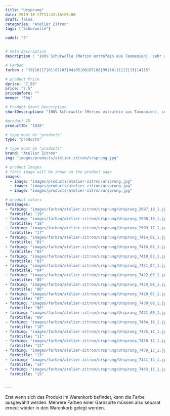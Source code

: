 ```yaml
---
title: "Ursprung"
date: 2019-10-17T11:22:16+06:00
draft: false
categories: "Atelier Zitron"
tags: ["Schurwolle"]	

nadel: "4"	


# meta description
description : "100% Schurwolle (Merino extrafein aus Tasmanien), sehr weiches Garn für alle Herbst- und Winteraccessoires..."

# Farben
farben : "19|18|17|01|02|03|04|05|06|07|08|09|10|11|12|13|14|15"

# product Price
dprice: "7,50"
price: "7.5"
priceBefore: ""
menge: "50g"

# Product Short Description
shortDescription: "100% Schurwolle (Merino extrafein aus Tasmanien), sehr weiches Garn für alle Herbst- und Winteraccessoires..."

#product ID
productID: "1028"

# type must be "products"
type: "products"

# type must be "products"
brand: "Atelier Zitron"
img: "images/products/atelier-zitron/ursprung.jpg"   

# product Images
# first image will be shown in the product page
images:
  - image: "images/products/atelier-zitron/ursprung.jpg"
  - image: "images/products/atelier-zitron/ursprung.jpg"
  - image: "images/products/atelier-zitron/ursprung.jpg"

# product colors
farbimages:
- farbimg: "images/farben/atelier-zitron/ursprung/Ursprung_2997_19_1.jpg"	
  farbtitle: "19"
- farbimg: "images/farben/atelier-zitron/ursprung/Ursprung_2998_18_1.jpg"	
  farbtitle: "18"
- farbimg: "images/farben/atelier-zitron/ursprung/Ursprung_2999_17_1.jpg"	
  farbtitle: "17"
- farbimg: "images/farben/atelier-zitron/ursprung/Ursprung_7414_01_1.jpg"	
  farbtitle: "01"
- farbimg: "images/farben/atelier-zitron/ursprung/Ursprung_7416_02_1.jpg"	
  farbtitle: "02"
- farbimg: "images/farben/atelier-zitron/ursprung/Ursprung_7418_03_1.jpg"	
  farbtitle: "03"
- farbimg: "images/farben/atelier-zitron/ursprung/Ursprung_7421_04_1.jpg"	
  farbtitle: "04"
- farbimg: "images/farben/atelier-zitron/ursprung/Ursprung_7422_05_1.jpg"	
  farbtitle: "05"
- farbimg: "images/farben/atelier-zitron/ursprung/Ursprung_7424_06_1.jpg"	
  farbtitle: "06"
- farbimg: "images/farben/atelier-zitron/ursprung/Ursprung_7428_07_1.jpg"	
  farbtitle: "07"
- farbimg: "images/farben/atelier-zitron/ursprung/Ursprung_7430_08_1.jpg"	
  farbtitle: "08"
- farbimg: "images/farben/atelier-zitron/ursprung/Ursprung_7431_09_1.jpg"	
  farbtitle: "09"
- farbimg: "images/farben/atelier-zitron/ursprung/Ursprung_7434_10_1.jpg"	
  farbtitle: "10"
- farbimg: "images/farben/atelier-zitron/ursprung/Ursprung_7435_11_1.jpg"	
  farbtitle: "11"
- farbimg: "images/farben/atelier-zitron/ursprung/Ursprung_7438_12_1.jpg"	
  farbtitle: "12"
- farbimg: "images/farben/atelier-zitron/ursprung/Ursprung_7439_13_1.jpg"	
  farbtitle: "13"
- farbimg: "images/farben/atelier-zitron/ursprung/Ursprung_7441_14_1.jpg"	
  farbtitle: "14"
- farbimg: "images/farben/atelier-zitron/ursprung/Ursprung_7443_15_1.jpg"	
  farbtitle: "15"


---
```


Erst wenn sich das Produkt im Warenkorb befindet, kann die Farbe ausgewählt werden.
Mehrere Farben einer Garnsorte müssen also separat erneut wieder in den Warenkorb gelegt werden.
